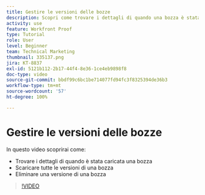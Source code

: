 ```yaml
---
title: Gestire le versioni delle bozze
description: Scopri come trovare i dettagli di quando una bozza è stata caricata, come scaricare tutte le versioni di una bozza e come eliminare una versione di una bozza in [!DNL  Workfront].
activity: use
feature: Workfront Proof
type: Tutorial
role: User
level: Beginner
team: Technical Marketing
thumbnail: 335137.png
jira: KT-8837
exl-id: 5121b112-2b17-44f4-8e36-1ce4eb9898f8
doc-type: video
source-git-commit: bbdf99c6bc1be714077fd94fc3f8325394de36b3
workflow-type: tm+mt
source-wordcount: '57'
ht-degree: 100%

---
```


# Gestire le versioni delle bozze

In questo video scoprirai come:

* Trovare i dettagli di quando è stata caricata una bozza
* Scaricare tutte le versioni di una bozza
* Eliminare una versione di una bozza

>[!VIDEO](https://video.tv.adobe.com/v/335137/?quality=12&learn=on&enablevpops=1)

<!--
## Learn more
* Manage proof versions
* Remove or archive a proof
* Summary for documents overview
-->
